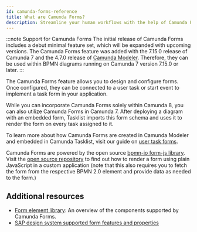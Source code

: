 ```yaml
---
id: camunda-forms-reference
title: What are Camunda Forms?
description: Streamline your human workflows with the help of Camunda Forms
---
```


:::note Support for Camunda Forms
The initial release of Camunda Forms includes a debut minimal feature set, which will be expanded with upcoming versions. The Camunda Forms feature was added with the 7.15.0 release of Camunda 7 and the 4.7.0 release of [Camunda Modeler](../about-modeler.md). Therefore, they can be used within BPMN diagrams running on Camunda 7 version 7.15.0 or later.
:::

The Camunda Forms feature allows you to design and configure forms. Once configured, they can be connected to a user task or start event to implement a task form in your application.

While you can incorporate Camunda Forms solely within Camunda 8, you can also utilize Camunda Forms in Camunda 7. After deploying a diagram with an embedded form, Tasklist imports this form schema and uses it to render the form on every task assigned to it.

To learn more about how Camunda Forms are created in Camunda Modeler and embedded in Camunda Tasklist, visit our guide on [user task forms](../../../guides/utilizing-forms.md).

Camunda Forms are powered by the open source [bpmn-io form-js library](https://github.com/bpmn-io/form-js). Visit the [open source repository](https://github.com/bpmn-io/form-js) to find out how to render a form using plain JavaScript in a custom application (note that this also requires you to fetch the form from the respective BPMN 2.0 element and provide data as needed to the form.)

## Additional resources

- [Form element library](./form-element-library/forms-element-library.md): An overview of the components supported by Camunda Forms.
- [SAP design system supported form features and properties](/components/camunda-integrations/sap/btp-plugin.md#supported-form-features-and-properties)
